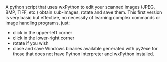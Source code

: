 A python script that uses wxPython to edit your scanned images (JPEG, BMP, TIFF, etc.) obtain sub-images, rotate and save them. This first version is very basic but effective, no necessity of learning complex commands or image handling programs, just:
  * click in the upper-left corner
  * click in the lower-right corner
  * rotate if you wish
  * close and save
Windows binaries available generated with py2exe for those that does not have Python interpreter and wxPython installed.